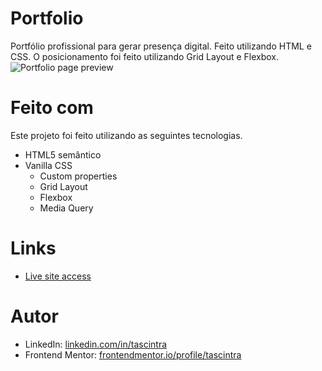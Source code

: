 # Portfolio
Portfólio profissional para gerar presença digital. Feito utilizando HTML e CSS. O posicionamento foi feito utilizando Grid Layout e Flexbox.
![Portfolio page preview](./img/portfolio.gif)

# Feito com
Este projeto foi feito utilizando as seguintes tecnologias.

- HTML5 semântico
- Vanilla CSS
  - Custom properties
  - Grid Layout
  - Flexbox
  - Media Query

# Links
- [Live site access](https://tascintra.github.io/portfolio/)

# Autor

- LinkedIn: [linkedin.com/in/tascintra](https://www.linkedin.com/in/tascintra/)
- Frontend Mentor: [frontendmentor.io/profile/tascintra](https://www.frontendmentor.io/profile/tascintra)